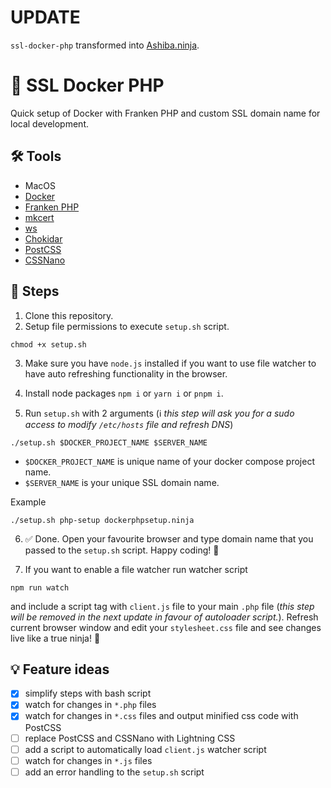 # UPDATE

`ssl-docker-php` transformed into [Ashiba.ninja](https://github.com/furudev/ashiba.ninja).

# 🐳 SSL Docker PHP

Quick setup of Docker with Franken PHP and custom SSL domain name for local development.

## 🛠️ Tools

* MacOS
* [Docker](https://www.docker.com)
* [Franken PHP](https://github.com/dunglas/frankenphp)
* [mkcert](https://github.com/FiloSottile/mkcert)
* [ws](https://www.npmjs.com/package/ws)
* [Chokidar](https://www.npmjs.com/package/chokidar)
* [PostCSS](https://postcss.org/)
* [CSSNano](https://cssnano.co/)


## 🐾 Steps

1. Clone this repository.
2. Setup file permissions to execute `setup.sh` script.

```
chmod +x setup.sh
```

3. Make sure you have `node.js` installed if you want to use file watcher to have auto refreshing functionality in the browser.

4. Install node packages `npm i` or `yarn i` or `pnpm i`.

5. Run `setup.sh` with 2 arguments (ℹ️ _this step will ask you for a sudo access to modify `/etc/hosts` file and refresh DNS_)

```
./setup.sh $DOCKER_PROJECT_NAME $SERVER_NAME
```

- `$DOCKER_PROJECT_NAME` is unique name of your docker compose project name.
- `$SERVER_NAME` is your unique SSL domain name.

Example

```
./setup.sh php-setup dockerphpsetup.ninja
```

6. ✅ Done. Open your favourite browser and type domain name that you passed to the `setup.sh` script. Happy coding! 🥷

7. If you want to enable a file watcher run watcher script

```
npm run watch
```

and include a script tag with `client.js` file to your main `.php` file (_this step will be removed in the next update in favour of autoloader script._). Refresh current browser window and edit your `stylesheet.css` file and see changes live like a true ninja! 🥷

## 💡 Feature ideas

- [x] simplify steps with bash script
- [x] watch for changes in `*.php` files
- [x] watch for changes in `*.css` files and output minified css code with PostCSS
- [ ] replace PostCSS and CSSNano with Lightning CSS
- [ ] add a script to automatically load `client.js` watcher script
- [ ] watch for changes in `*.js` files
- [ ] add an error handling to the `setup.sh` script
